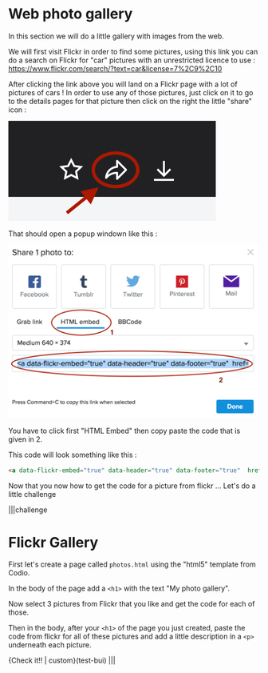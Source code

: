 # Web photo gallery
In this section we will do a little gallery with images from the web.

We will first visit Flickr in order to find some pictures, using this link you can do a search on Flickr for "car" pictures with an unrestricted licence to use : https://www.flickr.com/search/?text=car&license=7%2C9%2C10

After clicking the link above you will land on a Flickr page with a lot of pictures of cars ! In order to use any of those pictures, just click on it to go to the details pages for that picture then click on the right the little "share" icon :

![](.guides/img/flickr_share1.png)

That should open a popup windown like this :

![](.guides/img/flickr_share2.png)

You have to click first "HTML Embed" then copy paste the code that is given in 2.

This code will look something like this :

```html
<a data-flickr-embed="true" data-header="true" data-footer="true"  href="https://www.flickr.com/photos/mustangjoe/6882115276/in/photolist-bu9D6W-77tDce-hTzPJy-c8uhES-aQwySt-oBhE5M-cV8N69-7GA8BB-7vxEWo-7vxEM1-ahfgNt-bCMZNH-pJsTfh-aBJDAP-s4dxPR-dhZq55-ah2cjo-cVHdow-fgYQbA-tGPjJq-6r9V59-ffdMDU-cE7TuN-e4ro17-sE6FGD-mpB7aR-fQ8kCo-6r5JRr-sHfY9q-fJupQH-b7bGpV-sqTin6-fPQTAc-rEX6bR-tHhgM8-apo6Jq-rK3qkX-ecAC47-ouJi2q-shbssh-e9B45Z-bqCWTB-fJv5yX-uMRF4N-oTLq72-rTXRm5-fNDYd3-sDZeqU-fJtpRe-sUeoFm" title="1957 Chevrolet 150 Police Car"><img src="https://farm8.staticflickr.com/7251/6882115276_301d6459a6_z.jpg" width="640" height="374" alt="1957 Chevrolet 150 Police Car"></a><script async src="//embedr.flickr.com/assets/client-code.js" charset="utf-8"></script>
```
Now that you now how to get the code for a picture from flickr ... Let's do a little challenge

|||challenge
# Flickr Gallery
First let's create a page called `photos.html` using the "html5" template from Codio.

In the body of the page add a `<h1>` with the text "My photo gallery".

Now select 3 pictures from Flickr that you like and get the code for each of those. 

Then in the body, after your `<h1>` of the page you just created, paste the code from flickr for all of these pictures and add a little description in a `<p>` underneath each picture.

{Check it!! | custom}(test-bui)
|||

